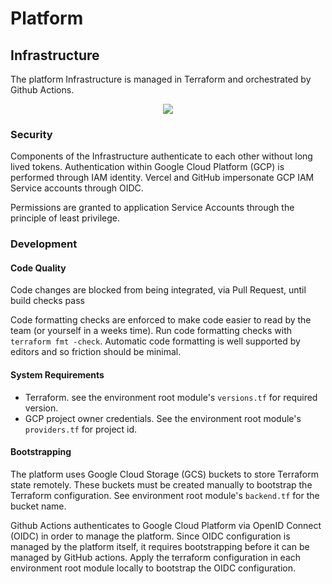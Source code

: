 # Platform

## Infrastructure
The platform Infrastructure is managed in Terraform and orchestrated by Github Actions.

<p align="center"><img src="https://github.com/user-attachments/assets/fa643b25-1c6c-4dea-b313-45eae8a1d3f3" /></p>

### Security
Components of the Infrastructure authenticate to each other without long lived tokens. Authentication within Google Cloud Platform (GCP) is performed through IAM identity. Vercel and GitHub impersonate GCP IAM Service accounts through OIDC.

Permissions are granted to application Service Accounts through the principle of least privilege.

### Development

#### Code Quality
Code changes are blocked from being integrated, via Pull Request, until build checks pass

Code formatting checks are enforced to make code easier to read by the team (or yourself in a weeks time). Run code formatting checks with `terraform fmt -check`. Automatic code formatting is well supported by editors and so friction should be minimal.

#### System Requirements
* Terraform. see the environment root module's `versions.tf` for required version.
* GCP project owner credentials. See the environment root module's `providers.tf` for project id.

#### Bootstrapping
The platform uses Google Cloud Storage (GCS) buckets to store Terraform state remotely. These buckets must be created manually to bootstrap the Terraform configuration. See environment root module's `backend.tf` for the bucket name.

Github Actions authenticates to Google Cloud Platform via OpenID Connect (OIDC) in order to manage the platform. Since OIDC configuration is managed by the platform itself, it requires bootstrapping before it can be managed by GitHub actions. Apply the terraform configuration in each environment root module locally to bootstrap the OIDC configuration.
